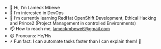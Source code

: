 - 👋 Hi, I’m Lameck Mbewe
- 👀 I’m interested in DevOps
- 🌱 I’m currently learning RedHat OpenShift Development, Ethical Hacking and Prince2 (Project Management in controlled Environments)
- 📫 How to reach me, lameckmbewe6@gmail.com
- 😄 Pronouns: He/His
- ⚡ Fun fact: I can automate tasks faster than I can explain them! 🚀

<!---
Lameck-mitra/Lameck-mitra is a ✨ special ✨ repository because its `README.md` (this file) appears on your GitHub profile.
You can click the Preview link to take a look at your changes.
--->
